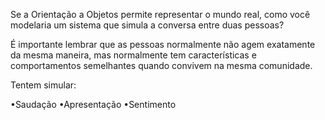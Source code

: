 Se a Orientação a Objetos permite representar o mundo real, como você modelaria um sistema que simula a conversa entre duas pessoas?

É importante lembrar que as pessoas normalmente não agem exatamente da mesma maneira, mas normalmente tem características e comportamentos semelhantes quando convivem na mesma comunidade.

Tentem simular:

•Saudação
•Apresentação
•Sentimento